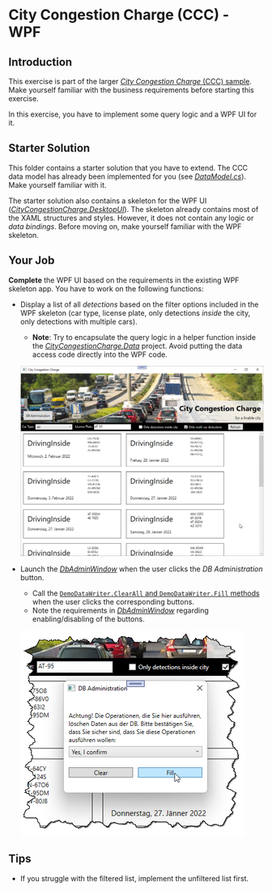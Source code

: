 # City Congestion Charge (CCC) - WPF

## Introduction

This exercise is part of the larger [*City Congestion Charge* (CCC) sample](..). Make yourself familiar with the business requirements before starting this exercise.

In this exercise, you have to implement some query logic and a WPF UI for it.

## Starter Solution

This folder contains a starter solution that you have to extend. The CCC data model has already been implemented for you (see [*DataModel.cs*](CityCongestionCharge.Data/DataModel.cs)). Make yourself familiar with it.

The starter solution also contains a skeleton for the WPF UI ([*CityCongestionCharge.DesktopUI*](CityCongestionCharge.DesktopUI)). The skeleton already contains most of the XAML structures and styles. However, it does not contain any logic or *data bindings*. Before moving on, make yourself familiar with the WPF skeleton.

## Your Job

**Complete** the WPF UI based on the requirements in the existing WPF skeleton app. You have to work on the following functions:

* Display a list of all *detections* based on the filter options included in the WPF skeleton (car type, license plate, only detections *inside* the city, only detections with multiple cars).
  * **Note**: Try to encapsulate the query logic in a helper function inside the [*CityCongestionCharge.Data*](CityCongestionCharge.Data) project. Avoid putting the data access code directly into the WPF code.

  ![List of detections](list-of-detections.png)

* Launch the [*DbAdminWindow*](CityCongestionCharge.DesktopUI/DbAdminWindow.xaml) when the user clicks the *DB Administration* button.
  * Call the [`DemoDataWriter.ClearAll` and `DemoDataWriter.Fill` methods](CityCongestionCharge.Data/DemoDataGenerator.cs) when the user clicks the corresponding buttons.
  * Note the requirements in [*DbAdminWindow*](CityCongestionCharge.DesktopUI/DbAdminWindow.xaml) regarding enabling/disabling of the buttons.

  ![DB Admin](db-admin.png)

## Tips

* If you struggle with the filtered list, implement the unfiltered list first.
